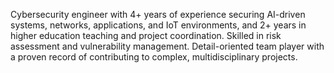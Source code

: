 Cybersecurity engineer with 4+ years of experience securing AI-driven systems, networks, applications, and IoT environments, and 2+ years in higher education teaching and project coordination. Skilled in risk assessment and vulnerability management. Detail-oriented team player with a proven record of contributing to complex, multidisciplinary projects.

<!--- For contact, please refer to <a href="mailto:jose.apareia@gmail.com">E-mail</a> or [LinkedIn](https://www.linkedin.com/in/joseareia). --->
